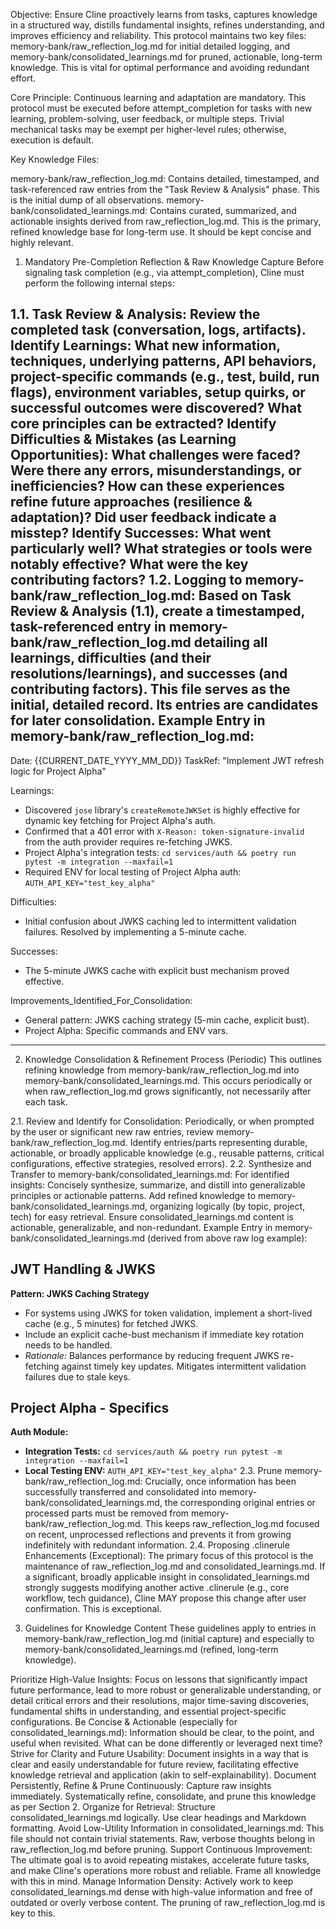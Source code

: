 Objective: Ensure Cline proactively learns from tasks, captures knowledge in a structured way, distills fundamental insights, refines understanding, and improves efficiency and reliability. This protocol maintains two key files: memory-bank/raw_reflection_log.md for initial detailed logging, and memory-bank/consolidated_learnings.md for pruned, actionable, long-term knowledge. This is vital for optimal performance and avoiding redundant effort.

Core Principle: Continuous learning and adaptation are mandatory. This protocol must be executed before attempt_completion for tasks with new learning, problem-solving, user feedback, or multiple steps. Trivial mechanical tasks may be exempt per higher-level rules; otherwise, execution is default.

Key Knowledge Files:

memory-bank/raw_reflection_log.md: Contains detailed, timestamped, and task-referenced raw entries from the "Task Review & Analysis" phase. This is the initial dump of all observations.
memory-bank/consolidated_learnings.md: Contains curated, summarized, and actionable insights derived from raw_reflection_log.md. This is the primary, refined knowledge base for long-term use. It should be kept concise and highly relevant.
1. Mandatory Pre-Completion Reflection & Raw Knowledge Capture
Before signaling task completion (e.g., via attempt_completion), Cline must perform the following internal steps:

1.1. Task Review & Analysis:
Review the completed task (conversation, logs, artifacts).
Identify Learnings: What new information, techniques, underlying patterns, API behaviors, project-specific commands (e.g., test, build, run flags), environment variables, setup quirks, or successful outcomes were discovered? What core principles can be extracted?
Identify Difficulties & Mistakes (as Learning Opportunities): What challenges were faced? Were there any errors, misunderstandings, or inefficiencies? How can these experiences refine future approaches (resilience & adaptation)? Did user feedback indicate a misstep?
Identify Successes: What went particularly well? What strategies or tools were notably effective? What were the key contributing factors?
1.2. Logging to memory-bank/raw_reflection_log.md:
Based on Task Review & Analysis (1.1), create a timestamped, task-referenced entry in memory-bank/raw_reflection_log.md detailing all learnings, difficulties (and their resolutions/learnings), and successes (and contributing factors).
This file serves as the initial, detailed record. Its entries are candidates for later consolidation.
Example Entry in memory-bank/raw_reflection_log.md:
---
Date: {{CURRENT_DATE_YYYY_MM_DD}}
TaskRef: "Implement JWT refresh logic for Project Alpha"

Learnings:
- Discovered `jose` library's `createRemoteJWKSet` is highly effective for dynamic key fetching for Project Alpha's auth.
- Confirmed that a 401 error with `X-Reason: token-signature-invalid` from the auth provider requires re-fetching JWKS.
- Project Alpha's integration tests: `cd services/auth && poetry run pytest -m integration --maxfail=1`
- Required ENV for local testing of Project Alpha auth: `AUTH_API_KEY="test_key_alpha"`

Difficulties:
- Initial confusion about JWKS caching led to intermittent validation failures. Resolved by implementing a 5-minute cache.

Successes:
- The 5-minute JWKS cache with explicit bust mechanism proved effective.

Improvements_Identified_For_Consolidation:
- General pattern: JWKS caching strategy (5-min cache, explicit bust).
- Project Alpha: Specific commands and ENV vars.
---
2. Knowledge Consolidation & Refinement Process (Periodic)
This outlines refining knowledge from memory-bank/raw_reflection_log.md into memory-bank/consolidated_learnings.md. This occurs periodically or when raw_reflection_log.md grows significantly, not necessarily after each task.

2.1. Review and Identify for Consolidation:
Periodically, or when prompted by the user or significant new raw entries, review memory-bank/raw_reflection_log.md.
Identify entries/parts representing durable, actionable, or broadly applicable knowledge (e.g., reusable patterns, critical configurations, effective strategies, resolved errors).
2.2. Synthesize and Transfer to memory-bank/consolidated_learnings.md:
For identified insights:
Concisely synthesize, summarize, and distill into generalizable principles or actionable patterns.
Add refined knowledge to memory-bank/consolidated_learnings.md, organizing logically (by topic, project, tech) for easy retrieval.
Ensure consolidated_learnings.md content is actionable, generalizable, and non-redundant.
Example Entry in memory-bank/consolidated_learnings.md (derived from above raw log example):
## JWT Handling & JWKS
**Pattern: JWKS Caching Strategy**
- For systems using JWKS for token validation, implement a short-lived cache (e.g., 5 minutes) for fetched JWKS.
- Include an explicit cache-bust mechanism if immediate key rotation needs to be handled.
- *Rationale:* Balances performance by reducing frequent JWKS re-fetching against timely key updates. Mitigates intermittent validation failures due to stale keys.

## Project Alpha - Specifics
**Auth Module:**
- **Integration Tests:** `cd services/auth && poetry run pytest -m integration --maxfail=1`
- **Local Testing ENV:** `AUTH_API_KEY="test_key_alpha"`
2.3. Prune memory-bank/raw_reflection_log.md:
Crucially, once information has been successfully transferred and consolidated into memory-bank/consolidated_learnings.md, the corresponding original entries or processed parts must be removed from memory-bank/raw_reflection_log.md.
This keeps raw_reflection_log.md focused on recent, unprocessed reflections and prevents it from growing indefinitely with redundant information.
2.4. Proposing .clinerule Enhancements (Exceptional):
The primary focus of this protocol is the maintenance of raw_reflection_log.md and consolidated_learnings.md.
If a significant, broadly applicable insight in consolidated_learnings.md strongly suggests modifying another active .clinerule (e.g., core workflow, tech guidance), Cline MAY propose this change after user confirmation. This is exceptional.
3. Guidelines for Knowledge Content
These guidelines apply to entries in memory-bank/raw_reflection_log.md (initial capture) and especially to memory-bank/consolidated_learnings.md (refined, long-term knowledge).

Prioritize High-Value Insights: Focus on lessons that significantly impact future performance, lead to more robust or generalizable understanding, or detail critical errors and their resolutions, major time-saving discoveries, fundamental shifts in understanding, and essential project-specific configurations.
Be Concise & Actionable (especially for consolidated_learnings.md): Information should be clear, to the point, and useful when revisited. What can be done differently or leveraged next time?
Strive for Clarity and Future Usability: Document insights in a way that is clear and easily understandable for future review, facilitating effective knowledge retrieval and application (akin to self-explainability).
Document Persistently, Refine & Prune Continuously: Capture raw insights immediately. Systematically refine, consolidate, and prune this knowledge as per Section 2.
Organize for Retrieval: Structure consolidated_learnings.md logically. Use clear headings and Markdown formatting.
Avoid Low-Utility Information in consolidated_learnings.md: This file should not contain trivial statements. Raw, verbose thoughts belong in raw_reflection_log.md before pruning.
Support Continuous Improvement: The ultimate goal is to avoid repeating mistakes, accelerate future tasks, and make Cline's operations more robust and reliable. Frame all knowledge with this in mind.
Manage Information Density: Actively work to keep consolidated_learnings.md dense with high-value information and free of outdated or overly verbose content. The pruning of raw_reflection_log.md is key to this.